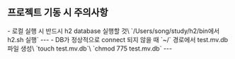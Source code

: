 <h2>프로젝트 기동 시 주의사항</h2>
- 로컬 실행 시 반드시 h2 database 실행할 것\
`/Users/song/study/h2/bin에서 h2.sh 실행`
---
- DB가 정상적으로 connect 되지 않을 때 `~/` 경로에서 test.mv.db 파일 생성\
`touch test.mv.db`\
`chmod 775 test.mv.db`
---
